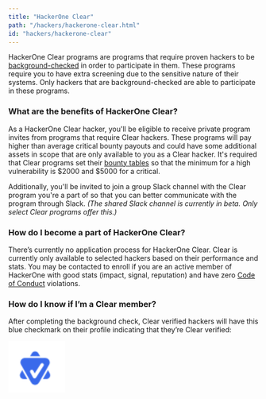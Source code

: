 ```yaml
---
title: "HackerOne Clear"
path: "/hackers/hackerone-clear.html"
id: "hackers/hackerone-clear"
---
```


HackerOne Clear programs are programs that require proven hackers to be [background-checked](/hackers/background-checks.html) in order to participate in them. These programs require you to have extra screening due to the sensitive nature of their systems. Only hackers that are background-checked are able to participate in these programs.  

### What are the benefits of HackerOne Clear?
As a HackerOne Clear hacker, you'll be eligible to receive private program invites from programs that require Clear hackers. These programs will pay higher than average critical bounty payouts and could have some additional assets in scope that are only available to you as a Clear hacker. It's required that Clear programs set their [bounty tables](bounty-tables.html) so that the minimum for a high vulnerability is $2000 and $5000 for a critical.

Additionally, you'll be invited to join a group Slack channel with the Clear program you're a part of so that you can better communicate with the program through Slack. *(The shared Slack channel is currently in beta. Only select Clear programs offer this.)* 

### How do I become a part of HackerOne Clear?
There’s currently no application process for HackerOne Clear. Clear is currently only available to selected hackers based on their performance and stats. You may be contacted to enroll if you are an active member of HackerOne with good stats (impact, signal, reputation) and have zero [Code of Conduct](https://hackerone.com/disclosure-guidelines) violations.

### How do I know if I’m a Clear member?
After completing the background check, Clear verified hackers will have this blue checkmark on their profile indicating that they’re Clear verified:

![Clear verified checkmark](./images/clear-1.png)
